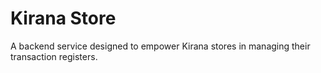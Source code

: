 # Kirana Store
  A backend service designed to empower Kirana stores in managing their transaction registers.
